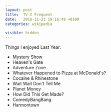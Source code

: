 ```yaml
---
layout: post
title:  TV I Frequent
date:   2016-11-21 19:16:49 +0100
categories: wikipedia

visible: hidden
---
```


Things I enjoyed Last Year:

<ul>
	<li>Mystery Show</li>
	<li>Heaven's Gate</li>
	<li>Adventure Zone</li>
	<li>Whatever Happened to Pizza at McDonald's?</li>
	<li>Cocaine & Rhinestone</li>
	<li>Wait Wait Don't Tell Me</li>
	<li>Planet Money</li>
	<li>How Did This Get Made?</li>
	<li>ComedyBangBang</li>
	<li>Harmontown</li>
</ul>
